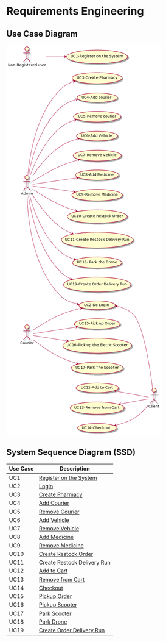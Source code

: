 # Requirements Engineering

## Use Case Diagram

![UCDiagram.png](UC/UCDiagram.png)

## System Sequence Diagram (SSD)

| Use Case | Description                                                  |
| -------- | ------------------------------------------------------------ |
| UC1      | [Register on the System](UC1/UC1_RegisterUser.md)            |
| UC2      | [Login](UC2/UC2_Login.md)                                    |
| UC3      | [Create Pharmacy](UC3_CreatePharmacy.md)                     |
| UC4      | [Add Courier](UC4/UC4_AddCourier.md)                         |
| UC5      | [Remove Courier](UC5/UC5_RemoveCourier.md)                   |
| UC6      | [Add Vehicle](UC6/UC6_AddVehicle.md)                         |
| UC7      | [Remove Vehicle](UC7/UC7_RemoveVehicle.md)                   |
| UC8      | [Add Medicine](UC8/UC8_AddMedicine.md)                       |
| UC9      | [Remove Medicine](UC9/UC9_RemoveMedicine.md)                 |
| UC10     | [Create Restock Order](UC10/UC10_CreateRestockOrder.md)      |
| UC11     | Create Restock Delivery Run                                  |
| UC12     | [Add to Cart](UC12/UC12_AddToCart.md)                        |
| UC13     | [Remove from Cart](UC13/UC13_RemoveProductFromCart.md)       |
| UC14     | [Checkout](UC14/UC14_Checkout.md)                            |
| UC15     | [Pickup Order](UC15/UC15_PickUpOrder.md)                     |
| UC16     | [Pickup Scooter](UC16/UC16_PickUpTheEletricScooter.md)       |
| UC17     | [Park Scooter](UC17/UC17_ParkTheScooter.md)                  |
| UC18     | [Park Drone](UC18/UC18_ParkTheDrone.md)                      |
| UC19     | [Create Order Delivery Run](UC19/UC19_CreateOrderDeliveryRun.md) |

